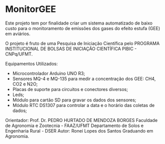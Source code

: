 # MonitorGEE
Este projeto tem por finalidade criar um sistema automatizado de baixo custo para o monitoramento de emissões dos gases do efeito estufa (GEE) em aviários.

O projeto é fruto de uma Pesquisa de Iniciação Científica pelo PROGRAMA INSTITUCIONAL DE BOLSAS DE INICIAÇÃO
CIENTÍFICA PIBIC - CNPq/UFMT. 

Equipamentos Utilizados:
- Microcontrolador Arduino UNO R3;
- Sensores MQ-4 e MQ-135 para medir a concentração dos GEE: CH4, CO2 e N2O;
- Placas de suporte para circuitos e conectores diversos;
- Leds;
- Módulo para cartão SD para gravar os dados dos sensores; 
- Módulo RTC DS1307 para controlar a data e o horário das coletas de dados;

Orientador: Prof. Dr. PEDRO HURTADO DE MENDOZA BORGES
Faculdade de Agronomia e Zootecnia - FAAZ/UFMT
Departamento de Solos e Engenharia Rural - DSER
Autor: Ronei Lopes dos Santos
Graduando em Agronomia.
